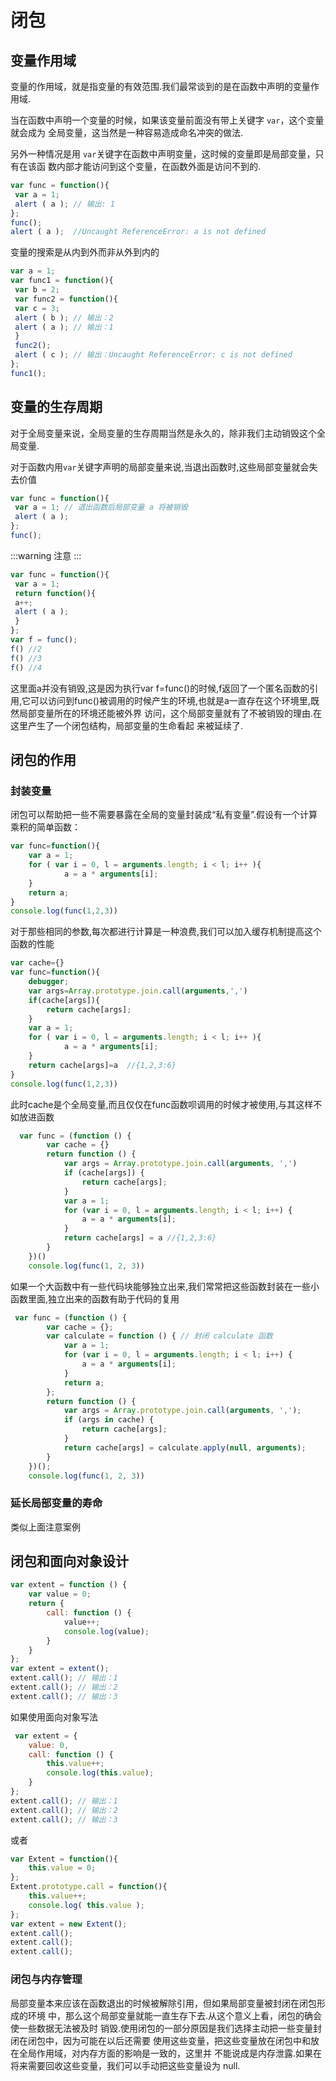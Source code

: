 # 闭包

## 变量作用域
变量的作用域，就是指变量的有效范围.我们最常谈到的是在函数中声明的变量作用域.

当在函数中声明一个变量的时候，如果该变量前面没有带上关键字 `var`，这个变量就会成为
全局变量，这当然是一种容易造成命名冲突的做法.

另外一种情况是用 `var`关键字在函数中声明变量，这时候的变量即是局部变量，只有在该函
数内部才能访问到这个变量，在函数外面是访问不到的.
```js
var func = function(){ 
 var a = 1; 
 alert ( a ); // 输出: 1 
};
func(); 
alert ( a );  //Uncaught ReferenceError: a is not defined
```
变量的搜索是从内到外而非从外到内的
```js
var a = 1; 
var func1 = function(){ 
 var b = 2; 
 var func2 = function(){ 
 var c = 3; 
 alert ( b ); // 输出：2 
 alert ( a ); // 输出：1 
 } 
 func2(); 
 alert ( c ); // 输出：Uncaught ReferenceError: c is not defined 
}; 
func1();
```
## 变量的生存周期
对于全局变量来说，全局变量的生存周期当然是永久的，除非我们主动销毁这个全局变量.

对于函数内用`var`关键字声明的局部变量来说,当退出函数时,这些局部变量就会失去价值
```js
var func = function(){ 
 var a = 1; // 退出函数后局部变量 a 将被销毁
 alert ( a ); 
}; 
func();
```
:::warning
注意
:::
```js
var func = function(){ 
 var a = 1; 
 return function(){ 
 a++; 
 alert ( a );
 } 
}; 
var f = func();
f() //2
f() //3
f() //4
```
这里面a并没有销毁,这是因为执行var f=func()的时候,f返回了一个匿名函数的引用,它可以访问到func()被调用的时候产生的环境,也就是a一直存在这个环境里,既然局部变量所在的环境还能被外界
访问，这个局部变量就有了不被销毁的理由.在这里产生了一个闭包结构，局部变量的生命看起
来被延续了.

## 闭包的作用
### 封装变量
闭包可以帮助把一些不需要暴露在全局的变量封装成“私有变量”.假设有一个计算乘积的简单函数：
```js
var func=function(){
    var a = 1; 
    for ( var i = 0, l = arguments.length; i < l; i++ ){ 
            a = a * arguments[i]; 
    } 
    return a;
}
console.log(func(1,2,3))
```
对于那些相同的参数,每次都进行计算是一种浪费,我们可以加入缓存机制提高这个函数的性能
```js {1}
var cache={}
var func=function(){
    debugger;
    var args=Array.prototype.join.call(arguments,',')
    if(cache[args]){
        return cache[args];
    }
    var a = 1; 
    for ( var i = 0, l = arguments.length; i < l; i++ ){ 
            a = a * arguments[i]; 
    } 
    return cache[args]=a  //{1,2,3:6}
}
console.log(func(1,2,3))
```
此时cache是个全局变量,而且仅仅在func函数呗调用的时候才被使用,与其这样不如放进函数
```js {3,4,5,6,7,8,9,10,11,12,13}
  var func = (function () {
        var cache = {}
        return function () {
            var args = Array.prototype.join.call(arguments, ',')
            if (cache[args]) {
                return cache[args];
            }
            var a = 1;
            for (var i = 0, l = arguments.length; i < l; i++) {
                a = a * arguments[i];
            }
            return cache[args] = a //{1,2,3:6}
        }
    })()
    console.log(func(1, 2, 3))
```
如果一个大函数中有一些代码块能够独立出来,我们常常把这些函数封装在一些小函数里面,独立出来的函数有助于代码的复用
```js {3,4,5,6,7,8,9}
 var func = (function () {
        var cache = {};
        var calculate = function () { // 封闭 calculate 函数
            var a = 1;
            for (var i = 0, l = arguments.length; i < l; i++) {
                a = a * arguments[i];
            }
            return a;
        };
        return function () {
            var args = Array.prototype.join.call(arguments, ',');
            if (args in cache) {
                return cache[args];
            }
            return cache[args] = calculate.apply(null, arguments);
        }
    })();
    console.log(func(1, 2, 3))
```
### 延长局部变量的寿命
类似上面注意案例

## 闭包和面向对象设计
```js
var extent = function () {
    var value = 0;
    return {
        call: function () {
            value++;
            console.log(value);
        }
    }
};
var extent = extent();
extent.call(); // 输出：1 
extent.call(); // 输出：2 
extent.call(); // 输出：3
```
如果使用面向对象写法
```js
 var extent = {
    value: 0,
    call: function () {
        this.value++;
        console.log(this.value);
    }
};
extent.call(); // 输出：1 
extent.call(); // 输出：2 
extent.call(); // 输出：3
```
或者
```js
var Extent = function(){ 
    this.value = 0; 
}; 
Extent.prototype.call = function(){ 
    this.value++; 
    console.log( this.value ); 
}; 
var extent = new Extent(); 
extent.call(); 
extent.call(); 
extent.call();
```
### 闭包与内存管理
局部变量本来应该在函数退出的时候被解除引用，但如果局部变量被封闭在闭包形成的环境
中，那么这个局部变量就能一直生存下去.从这个意义上看，闭包的确会使一些数据无法被及时
销毁.使用闭包的一部分原因是我们选择主动把一些变量封闭在闭包中，因为可能在以后还需要
使用这些变量，把这些变量放在闭包中和放在全局作用域，对内存方面的影响是一致的，这里并
不能说成是内存泄露.如果在将来需要回收这些变量，我们可以手动把这些变量设为 null.

 <Vssue title="closure" />
